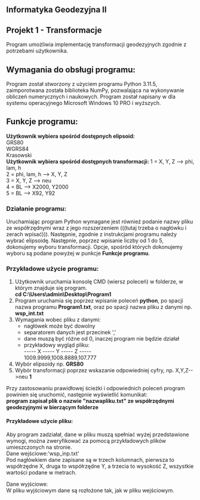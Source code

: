 ## Informatyka Geodezyjna II
## Projekt 1 - Transformacje 
Program umożliwia implementację transformacji geodezyjnych zgodnie z potrzebami użytkownika.

## Wymagania do obsługi programu:
Program został stworzony z użyciem programu Python 3.11.5, zaimporotwana została biblioteka NumPy, pozwalająca na wykonywanie obliczeń numerycznych i naukowych. Program został napisany w dla systemu operacyjnego Microsoft Windows 10 PRO i wyższych.

## Funkcje programu:
**Użytkownik wybiera spośród dostępnych elipsoid:**
<br>
GRS80<br>
WGRS84<br>
Krasowski <br>
**Użytkownik wybiera spośród dostępnych transformacji:**
 1 = X, Y, Z --> phi, lam, h <br>
 2 = phi, lam, h --> X, Y, Z <br>
 3 = X, Y, Z --> neu <br>
 4 = BL --> X2000, Y2000 <br>
 5 = BL --> X92, Y92<br>
### Działanie programu:
Uruchamiając program Python wymagane jest również podanie nazwy pliku ze współrzędnymi wraz z jego rozszerzeniem (((tutaj trzeba o nagłówku i zerach wpisać))). Następnie, zgodnie z instrukcjami programu należy wybrać elipsoidę. Następnie, poprzez wpisanie liczby od 1 do 5, dokonujemy wyboru transformacji. Opcje, spośród których dokonujemy wyboru są podane powyżej w punkcje **Funkcje programu**.

### Przykładowe użycie programu:
1. Użytkownik uruchamia konsolę CMD (wiersz poleceń) w folderze, w którym znajduje się program.<br>
**cd C:\Users\admin\Desktop\Program1**
2. Program uruchamia się poprzez wpisanie poleceń **python**, po spacji nazwa programu **Program1.txt**, oraz po spacji nazwa pliku z danymi np. **wsp_int.txt**
3. Wymagania wobec pliku z danymi:
   - nagłówek może być dowolny
   - separatorem danych jest przecinek ','
   - dane muszą być różne od 0, inaczej program nie będzie działał
   - przykładowy wygląd pliku: <br>
   ----- X ----- Y ----- Z ----- <br>
   1009.9999,1008.8889,107.777
 4. Wybór elipsoidy np. **GRS80**
 5. Wybór transformacji poprzez wskazanie odpowiedniej cyfry, np. X,Y,Z-->neu **1**

Przy zastosowaniu prawidłowej ścieżki i odpowiednich poleceń program powinien się uruchomić, następnie wyświetlić komunikat:<br>
**program zapisał plik o nazwie "nazwapliku.txt" ze współrzędnymi geodezyjnymi w bierzącym folderze**
#### Przykładowe użycie pliku:
Aby program zadziałał, dane w pliku muszą spełniać wyżej przedstawione wymogi, można zweryfikować za pomocą przykładowych plików umieszczonych na stronie.<br>
Dane wejściowe:'wsp_inp.txt'<br>
Pod nagłówkiem dane zapisane są w trzech kolumnach, pierwsza to współrzędne X, druga to współrzędne Y, a trzecia to wysokość Z, wszystkie wartości podane w metrach.<br>

Dane wyjściowe:<br>
W pliku wyjściowym dane są rozłożone tak, jak w pliku wejściowym.
